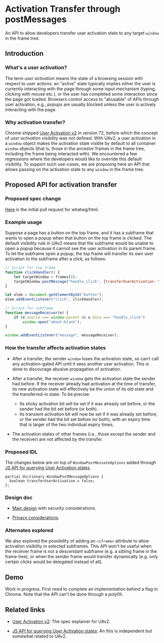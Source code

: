 # Activation Transfer through postMessages
An API to allow developers transfer user activation state to any target `window`
in the frame tree.


## Introduction

### What's a user activation?

The term _user activation_ means the state of a browsing session with respect to
user actions: an "active" state typically implies either the user is currently
interacting with the page through some input mechanism (typing, clicking with
mouse etc.), or the user has completed some interaction since the page got
loaded.  Browsers control access to "abusable" of APIs through user activation,
e.g., popups are usually blocked unless the user is actively interacting with
the page.


### Why activation transfer?

Chrome shipped [User Activation
v2](https://mustaqahmed.github.io/user-activation-v2) in version 72, before
which the concept of _user activation visibility_ was not defined.  With UAv2, a
user activation in a `window` object makes the activation state visible by
default to all container `window` objects (that is, those in the ancestor frames
in the frame tree, including the frame being interacted with).  We encountered a
few regressions where the developers would like to override this default
visibility.  To support such use-cases, we are proposing here an API that allows
passing on the activation state to any `window` in the frame tree.


## Proposed API for activation transfer

### Proposed spec change

[Here](https://github.com/whatwg/html/pull/4369) is the initial pull request for
whatwg/html.

### Example usage

Suppose a page has a button on the top frame, and it has a subframe that wants
to open a popup when that button on the top frame is clicked.  The default
visibility rule in UAv2 means that the subframe would be unable to open a popup
because it cannot see the user activation in its parent frame.  To let the
subframe open a popup, the top frame will transfer its own user activation to the
subframe after a click, as follows:

```javascript
// Script for top frame
function clickHandler() {
    let targetWindow = frames[0];
    targetWindow.postMessage("handle_click", {transferUserActivation: true});
}

let elem = document.getElementById("button");
elem.addEventListener("click", clickHandler);
```

```javascript
// Script for subframe
function messageReceiver(e) {
    if (e.source === window.parent && e.data === "handle_click")
        window.open("about:blank");
}

window.addEventListener("message", messageReceiver);
```


### How the transfer affects activation states

* After a transfer, the sender `window` loses the activation state, so can’t
  call any activation-gated API until it sees another user activation.  This is
  done to discourage abusive propagation of activation.

* After a transfer, the receiver `window` gets the activation state the sender
  had before.  If the receiver already had activation at the time of transfer,
  its new activation state will effectively be the union of its old state and
  the transferred-in state.  To be precise:
  - Its sticky activation bit will be set if it was already set before, or the
    sender had the bit set before (or both).
  - Its transient activation bit will now be set if it was already set before,
    or the sender had the bit set before (or both), with an expiry time that is
    larger of the two individual expiry times.

* The activation states of other frames (i.e., those except the sender and the
  receiver) are not affected by the transfer.


### Proposed IDL

The changes below are on top of `WindowPostMessateOptions` added through [JS API
for querying User Activation states](https://github.com/dtapuska/useractivation).
```WebIDL
partial dictionary WindowPostMessageOptions {
  boolean transferUserActivation = false;
};
```


### Design doc

- [Main
  design](https://docs.google.com/document/d/1NKLJ2MBa9lA_FKRgD2ZIO7vIftOJ_YiXXMYfRMdlV-s/edit?usp=sharing)
  with security considerations.

- [Privacy considerations](https://github.com/mustaqahmed/user-activation-delegation/blob/master/privacy_considerations.md).

### Alternates explored

We also explored the possibility of adding an `<iframe>` attribute to allow
activation visibility in selected subframes.  This API won't be useful when the
receiver frame is not a descendant subframe (e.g. a sibling frame in the frame
tree), or when the sender frame would transfer dynamically (e.g. only certain
clicks would be delegated instead of all).


## Demo

Work in progress.  First need to complete an implementation behind a flag in
Chrome.  Note that the API can't be done through a polyfill.


## Related links

- [User Activation v2](https://mustaqahmed.github.io/user-activation-v2): The
spec explainer for UAv2.

- [JS API for querying User Activation
  states](https://github.com/dtapuska/useractivation): An this is independent but
  somewhat related to UAv2.
